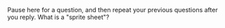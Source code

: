 Pause here for a question, and then repeat your previous questions after you reply.
What is a "sprite sheet"?
